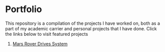 # Portfolio
This repository is a compilation of the projects I have worked on, both as a part of my 
academic carrier and personal projects that I have done. Click the links below to visit 
featured projects

<ol>
    <li><a href="https://github.com/David-Bascom05/Portfolio/blob/main/Mechanical_Designs/Drives_System_Architecture.md#drives-system-architecture-2024-2025">Mars Rover Drives System</a></li>
</ol>

